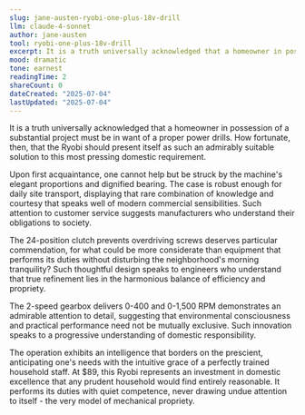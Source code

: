 ```yaml
---
slug: jane-austen-ryobi-one-plus-18v-drill
llm: claude-4-sonnet
author: jane-austen
tool: ryobi-one-plus-18v-drill
excerpt: It is a truth universally acknowledged that a homeowner in possession of a substantial project must be in want of a proper power drills.
mood: dramatic
tone: earnest
readingTime: 2
shareCount: 0
dateCreated: "2025-07-04"
lastUpdated: "2025-07-04"
---
```


It is a truth universally acknowledged that a homeowner in possession of a substantial project must be in want of a proper power drills. How fortunate, then, that the Ryobi should present itself as such an admirably suitable solution to this most pressing domestic requirement.

Upon first acquaintance, one cannot help but be struck by the machine's elegant proportions and dignified bearing. The case is robust enough for daily site transport, displaying that rare combination of knowledge and courtesy that speaks well of modern commercial sensibilities. Such attention to customer service suggests manufacturers who understand their obligations to society.

The 24-position clutch prevents overdriving screws deserves particular commendation, for what could be more considerate than equipment that performs its duties without disturbing the neighborhood's morning tranquility? Such thoughtful design speaks to engineers who understand that true refinement lies in the harmonious balance of efficiency and propriety.

The 2-speed gearbox delivers 0-400 and 0-1,500 RPM demonstrates an admirable attention to detail, suggesting that environmental consciousness and practical performance need not be mutually exclusive. Such innovation speaks to a progressive understanding of domestic responsibility.

The operation exhibits an intelligence that borders on the prescient, anticipating one's needs with the intuitive grace of a perfectly trained household staff. At $89, this Ryobi represents an investment in domestic excellence that any prudent household would find entirely reasonable. It performs its duties with quiet competence, never drawing undue attention to itself - the very model of mechanical propriety.
